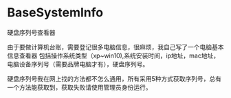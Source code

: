 # BaseSystemInfo
硬盘序列号查看器

由于要做计算机台账，需要登记很多电脑信息，很麻烦，我自己写了一个电脑基本信息查看器
包括操作系统类型（xp~win10),系统安装时间，ip地址，mac地址，电脑设备序列号（需要品牌电脑才有），硬盘序列号。

硬盘序列号我在网上找的方法都不怎么通用，所有采用5种方式获取序列号，总有一个方法能获取到，获取失败请使用管理员身份运行。
